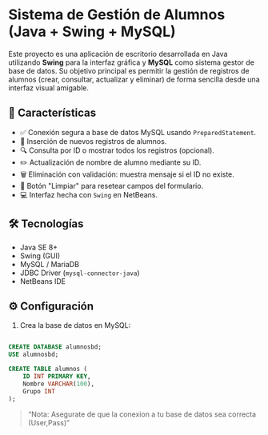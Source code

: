 # Sistema de Gestión de Alumnos (Java + Swing + MySQL)

Este proyecto es una aplicación de escritorio desarrollada en Java utilizando **Swing** para la interfaz gráfica y **MySQL** como sistema gestor de base de datos. Su objetivo principal es permitir la gestión de registros de alumnos (crear, consultar, actualizar y eliminar) de forma sencilla desde una interfaz visual amigable.

## 🧩 Características

- ✅ Conexión segura a base de datos MySQL usando `PreparedStatement`.
- 📝 Inserción de nuevos registros de alumnos.
- 🔍 Consulta por ID o mostrar todos los registros (opcional).
- ✏️ Actualización de nombre de alumno mediante su ID.
- 🗑️ Eliminación con validación: muestra mensaje si el ID no existe.
- 🧼 Botón "Limpiar" para resetear campos del formulario.
- 💻 Interfaz hecha con `Swing` en NetBeans.

## 🛠️ Tecnologías

- Java SE 8+
- Swing (GUI)
- MySQL / MariaDB
- JDBC Driver (`mysql-connector-java`)
- NetBeans IDE


## ⚙️ Configuración

1. Crea la base de datos en MySQL:

```sql

CREATE DATABASE alumnosbd;
USE alumnosbd;

CREATE TABLE alumnos (
    ID INT PRIMARY KEY,
    Nombre VARCHAR(100),
    Grupo INT
);
```


> “Nota: Asegurate de que la conexion a tu base de datos sea correcta (User,Pass)”



